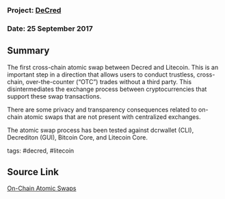 
### Project: [DeCred](../project/sdecred.md)
### Date: 25 September 2017
## Summary
The first cross-chain atomic swap between Decred and Litecoin. This is an important step in a direction that allows users to conduct trustless, cross-chain, over-the-counter (“OTC”) trades without a third party. This disintermediates the exchange process between cryptocurrencies that support these swap transactions.

There are some privacy and transparency consequences related to on-chain atomic swaps that are not present with centralized exchanges. 

The atomic swap process has been tested against dcrwallet (CLI), Decrediton (GUI), Bitcoin Core, and Litecoin Core.

tags: #decred, #litecoin
## Source Link
[On-Chain Atomic Swaps](https://medium.com/decred/on-chain-atomic-swaps-bdb29fa2c92c)  
